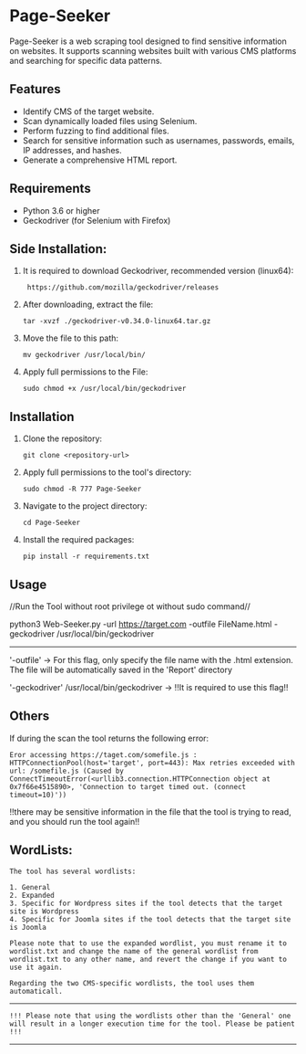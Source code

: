 # Page-Seeker

Page-Seeker is a web scraping tool designed to find sensitive information on websites.
It supports scanning websites built with various CMS platforms and searching for specific data patterns.

## Features
- Identify CMS of the target website.
- Scan dynamically loaded files using Selenium.
- Perform fuzzing to find additional files.
- Search for sensitive information such as usernames, passwords, emails, IP addresses, and hashes.
- Generate a comprehensive HTML report.

## Requirements
- Python 3.6 or higher
- Geckodriver (for Selenium with Firefox)



## Side Installation:

1. It is required to download Geckodriver, recommended version (linux64):
   ```
    https://github.com/mozilla/geckodriver/releases
    ```
    
3. After downloading, extract the file:
    ```
    tar -xvzf ./geckodriver-v0.34.0-linux64.tar.gz
    ```
    
4. Move the file to this path:
    ```
    mv geckodriver /usr/local/bin/
    ```
    
5. Apply full permissions to the File:
    ```
    sudo chmod +x /usr/local/bin/geckodriver
    ```


## Installation

1. Clone the repository:
    ```
    git clone <repository-url>
    ```
2. Apply full permissions to the tool's directory:
    ```
    sudo chmod -R 777 Page-Seeker
    ```
3. Navigate to the project directory:
    ```
    cd Page-Seeker
    ```
4. Install the required packages:
    ```
    pip install -r requirements.txt
    ```


## Usage


//Run the Tool without root privilege ot without sudo command//

python3 Web-Seeker.py -url https://target.com -outfile FileName.html -geckodriver /usr/local/bin/geckodriver

--------------------------------

'-outfile' -> For this flag, only specify the file name with the .html extension. 
            The file will be automatically saved in the 'Report' directory

'-geckodriver' /usr/local/bin/geckodriver -> !!It is required to use this flag!!


## Others


If during the scan the tool returns the following error:

    Eror accessing https://taget.com/somefile.js : HTTPConnectionPool(host='target', port=443): Max retries exceeded with url: /somefile.js (Caused by ConnectTimeoutError(<urllib3.connection.HTTPConnection object at 0x7f66e4515890>, 'Connection to target timed out. (connect timeout=10)'))

!!there may be sensitive information in the file that the tool is trying to read, and you should run the tool again!!


## WordLists:


    The tool has several wordlists:

    1. General
    2. Expanded
    3. Specific for Wordpress sites if the tool detects that the target site is Wordpress
    4. Specific for Joomla sites if the tool detects that the target site is Joomla

    Please note that to use the expanded wordlist, you must rename it to wordlist.txt and change the name of the general wordlist from wordlist.txt to any other name, and revert the change if you want to use it again.

    Regarding the two CMS-specific wordlists, the tool uses them automaticall.

-----------------------------------------------------------------------------------------------------
    !!! Please note that using the wordlists other than the 'General' one will result in a longer execution time for the tool. Please be patient !!!
-----------------------------------------------------------------------------------------------------
